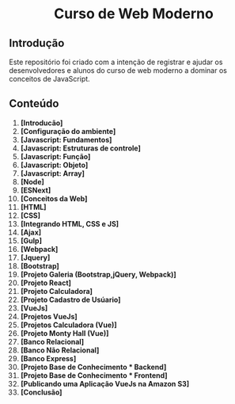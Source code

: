 <h1 align="center">
  	Curso de Web Moderno
</h1>


## Introdução

Este repositório foi criado com a intenção de registrar e ajudar os desenvolvedores e alunos do curso de web moderno a dominar os conceitos de JavaScript.

## Conteúdo 

1. **[Introducão]**
2. **[Configuração do ambiente]**
3. **[Javascript: Fundamentos]**
4. **[Javascript: Estruturas de controle]**
5. **[Javascript: Função]**
6. **[Javascript: Objeto]**
7. **[Javascript: Array]**
8. **[Node]**
9. **[ESNext]**
10. **[Conceitos da Web]**
11. **[HTML]**
12. **[CSS]**
13. **[Integrando HTML, CSS e JS]**
14. **[Ajax]**
15. **[Gulp]**
16. **[Webpack]**
17. **[Jquery]**
18. **[Bootstrap]**
19. **[Projeto Galeria (Bootstrap,jQuery, Webpack)]**
20. **[Projeto React]**
21. **[Projeto Calculadora]**
22. **[Projeto Cadastro de Usúario]**
23. **[VueJs]**
24. **[Projetos VueJs]**
25. **[Projetos Calculadora (Vue)]**
26. **[Projeto Monty Hall (Vue)]**
27. **[Banco Relacional]**
28. **[Banco Não Relacional]**
29. **[Banco Express]**
30. **[Projeto Base de Conhecimento * Backend]**
31. **[Projeto Base de Conhecimento * Frontend]**
32. **[Publicando uma Aplicação VueJs na Amazon S3]**
33. **[Conclusão]**
